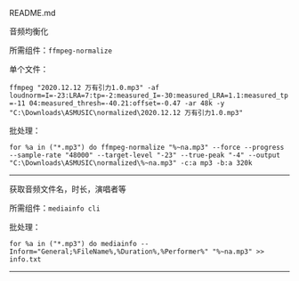 README.md

音频均衡化

所需组件：```ffmpeg-normalize```

单个文件：

```ffmpeg "2020.12.12 万有引力1.0.mp3" -af loudnorm=I=-23:LRA=7:tp=-2:measured_I=-30:measured_LRA=1.1:measured_tp=-11 04:measured_thresh=-40.21:offset=-0.47 -ar 48k -y "C:\Downloads\ASMUSIC\normalized\2020.12.12 万有引力1.0.mp3"```


批处理：

```for %a in ("*.mp3") do ffmpeg-normalize "%~na.mp3" --force --progress --sample-rate "48000" --target-level "-23" --true-peak "-4" --output "C:\Downloads\ASMUSIC\normalized\%~na.mp3" -c:a mp3 -b:a 320k```


---
获取音频文件名，时长，演唱者等



所需组件：```mediainfo cli```



批处理：

```for %a in ("*.mp3") do mediainfo --Inform="General;%FileName%,%Duration%,%Performer%" "%~na.mp3" >> info.txt```

---

